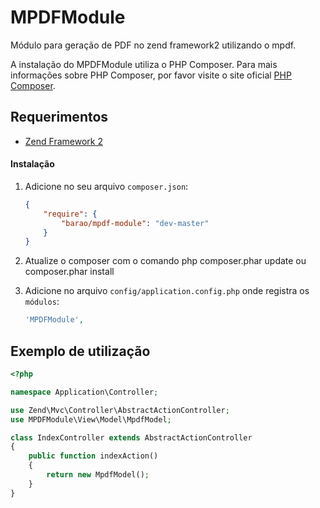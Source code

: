 MPDFModule
============

Módulo para geração de PDF no zend framework2 utilizando o mpdf.

A instalação do MPDFModule utiliza o PHP Composer. Para mais informações sobre PHP Composer, por favor visite o site oficial [PHP Composer](http://getcomposer.org/).

## Requerimentos
  - [Zend Framework 2](http://www.github.com/zendframework/zf2)

#### Instalação

  1. Adicione no seu arquivo `composer.json`:

     ```json
     {
         "require": {
             "barao/mpdf-module": "dev-master"
         }
     }
     ```
  2. Atualize o composer com o comando php composer.phar update ou composer.phar install
  3. Adicione no arquivo `config/application.config.php` onde registra os `módulos`: 

     ```php
     'MPDFModule',
     ```

## Exemplo de utilização

```php
<?php

namespace Application\Controller;

use Zend\Mvc\Controller\AbstractActionController;
use MPDFModule\View\Model\MpdfModel;

class IndexController extends AbstractActionController
{
    public function indexAction()
    {
        return new MpdfModel();
    }
}
```
